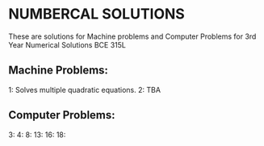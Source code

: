 # NUMBERCAL SOLUTIONS
These are solutions for Machine problems and Computer Problems for 3rd Year Numerical Solutions BCE 315L 

## Machine Problems:
1: Solves multiple quadratic equations.
2: TBA

## Computer Problems:
3: 
4: 
8: 
13: 
16: 
18: 
